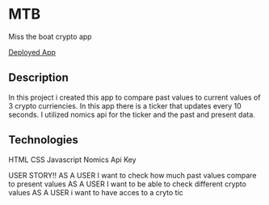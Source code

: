 # MTB
Miss the boat crypto app

[Deployed App](https://wyattlibby.github.io/MTB/)

## Description

In this project i created this app to compare past values to current values of 3 crypto curriencies. In this app there is a ticker that updates every 10 seconds. I utilized nomics api for the ticker and the past and present data. 

## Technologies

HTML
CSS
Javascript
Nomics Api Key

USER STORY!!
AS A USER I want to check how much past values compare to present values
AS A USER I want to be able to check different crypto values
AS A USER i want to have acces to a cryto tic

